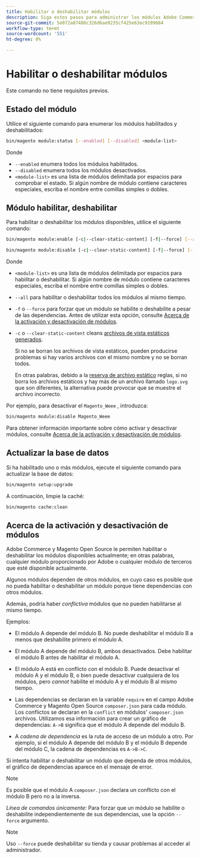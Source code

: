 ```yaml
---
title: Habilitar o deshabilitar módulos
description: Siga estos pasos para administrar los módulos Adobe Commerce o Magento Open Source.
source-git-commit: 5e072a87480c326d6ae9235cf425e63ec9199684
workflow-type: tm+mt
source-wordcount: '551'
ht-degree: 0%

---
```



# Habilitar o deshabilitar módulos

Este comando no tiene requisitos previos.

## Estado del módulo

Utilice el siguiente comando para enumerar los módulos habilitados y deshabilitados:

```bash
bin/magento module:status [--enabled] [--disabled] <module-list>
```

Donde

* `--enabled` enumera todos los módulos habilitados.
* `--disabled` enumera todos los módulos desactivados.
* `<module-list>` es una lista de módulos delimitada por espacios para comprobar el estado. Si algún nombre de módulo contiene caracteres especiales, escriba el nombre entre comillas simples o dobles.

## Módulo habilitar, deshabilitar

Para habilitar o deshabilitar los módulos disponibles, utilice el siguiente comando:

```bash
bin/magento module:enable [-c|--clear-static-content] [-f|--force] [--all] <module-list>
```

```bash
bin/magento module:disable [-c|--clear-static-content] [-f|--force] [--all] <module-list>
```

Donde

* `<module-list>` es una lista de módulos delimitada por espacios para habilitar o deshabilitar. Si algún nombre de módulo contiene caracteres especiales, escriba el nombre entre comillas simples o dobles.
* `--all` para habilitar o deshabilitar todos los módulos al mismo tiempo.
* `-f` o `--force` para forzar que un módulo se habilite o deshabilite a pesar de las dependencias. Antes de utilizar esta opción, consulte [Acerca de la activación y desactivación de módulos](#about-enabling-and-disabling-modules).
* `-c` o `--clear-static-content` cleans [archivos de vista estáticos generados](../../configuration/cli/static-view-file-deployment.md).

   Si no se borran los archivos de vista estáticos, pueden producirse problemas si hay varios archivos con el mismo nombre y no se borran todos.

   En otras palabras, debido a la [reserva de archivo estático](../../configuration/cli/static-view-file-deployment.md) reglas, si no borra los archivos estáticos y hay más de un archivo llamado `logo.svg` que son diferentes, la alternativa puede provocar que se muestre el archivo incorrecto.

Por ejemplo, para desactivar el `Magento_Weee` , introduzca:

```bash
bin/magento module:disable Magento_Weee
```

Para obtener información importante sobre cómo activar y desactivar módulos, consulte [Acerca de la activación y desactivación de módulos](#about-enabling-and-disabling-modules).

## Actualizar la base de datos

Si ha habilitado uno o más módulos, ejecute el siguiente comando para actualizar la base de datos:

```bash
bin/magento setup:upgrade
```

A continuación, limpie la caché:

```bash
bin/magento cache:clean
```

## Acerca de la activación y desactivación de módulos

Adobe Commerce y Magento Open Source le permiten habilitar o deshabilitar los módulos disponibles actualmente; en otras palabras, cualquier módulo proporcionado por Adobe o cualquier módulo de terceros que esté disponible actualmente.

Algunos módulos dependen de otros módulos, en cuyo caso es posible que no pueda habilitar o deshabilitar un módulo porque tiene dependencias con otros módulos.

Además, podría haber *conflictiva* módulos que no pueden habilitarse al mismo tiempo.

Ejemplos:

* El módulo A depende del módulo B. No puede deshabilitar el módulo B a menos que deshabilite primero el módulo A.

* El módulo A depende del módulo B, ambos desactivados. Debe habilitar el módulo B antes de habilitar el módulo A.

* El módulo A está en conflicto con el módulo B. Puede desactivar el módulo A y el módulo B, o bien puede desactivar cualquiera de los módulos, pero *cannot* habilite el módulo A y el módulo B al mismo tiempo.

* Las dependencias se declaran en la variable `require` en el campo Adobe Commerce y Magento Open Source `composer.json` para cada módulo. Los conflictos se declaran en la `conflict` en módulos&#39; `composer.json` archivos. Utilizamos esa información para crear un gráfico de dependencias: `A->B` significa que el módulo A depende del módulo B.

* A *cadena de dependencia* es la ruta de acceso de un módulo a otro. Por ejemplo, si el módulo A depende del módulo B y el módulo B depende del módulo C, la cadena de dependencias es `A->B->C`.

Si intenta habilitar o deshabilitar un módulo que dependa de otros módulos, el gráfico de dependencias aparece en el mensaje de error.

>[!NOTE]
>
>Es posible que el módulo A `composer.json` declara un conflicto con el módulo B pero no a la inversa.

*Línea de comandos únicamente:* Para forzar que un módulo se habilite o deshabilite independientemente de sus dependencias, use la opción `--force` argumento.

>[!NOTE]
>
>Uso `--force` puede deshabilitar su tienda y causar problemas al acceder al administrador.
